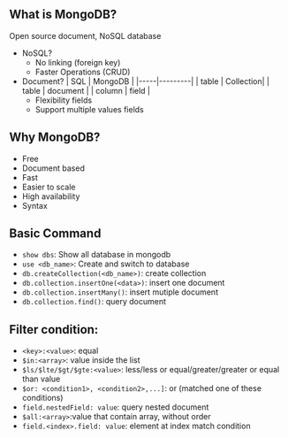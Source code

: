 ## What is MongoDB?
Open source document, NoSQL database
- NoSQL?
    - No linking (foreign key)
    - Faster Operations (CRUD)
- Document?
    | SQL | MongoDB |
    |-----|---------|
    | table | Collection|
    | table | document |
    | column | field |
    - Flexibility fields
    - Support multiple values fields

## Why MongoDB?
- Free
- Document based
- Fast
- Easier to scale
- High availability
- Syntax

## Basic Command
- `show dbs`: Show all database in mongodb
- `use <db_name>`: Create and switch to database
- `db.createCollection(<db_name>)`: create collection
- `db.collection.insertOne(<data>)`: insert one document
- `db.collection.insertMany()`: insert mutiple document
- `db.collection.find()`: query document

## Filter condition:
- `<key>:<value>`: equal
- `$in:<array>`: value inside the list
- `$ls/$lte/$gt/$gte:<value>`: less/less or equal/greater/greater or equal than value
- `$or: <condition1>, <condition2>,...]`: or (matched one of these conditions)
- `field.nestedField: value`: query nested document
- `$all:<array>`:value that contain array, without order
- `field.<index>.field: value`: element at index match condition


